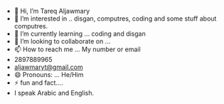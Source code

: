 - 👋 Hi, I’m Tareq Aljawmary
- 👀 I’m interested in .. disgan, computres, coding and some stuff about computres. 
- 🌱 I’m currently learning ... coding and disgan
- 💞️ I’m looking to collaborate on ...
- 📫 How to reach me ... My number or email
- 2897889965
- aljawmaryt@gmail.com
- 😄 Pronouns: ... He/Him
- ⚡ fun and fact....
- I speak Arabic and English.

<!---
aljawmaryt/aljawmaryt is a ✨ special ✨ repository because its `README.md` (this file) appears on your GitHub profile.
You can click the Preview link to take a look at your changes.
--->
